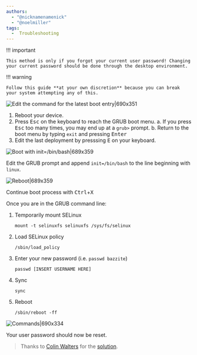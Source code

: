 ```yaml
---
authors:
  - "@nicknamenamenick"
  - "@noelmiller"
tags:
  -  Troubleshooting
---
```


<!-- ANCHOR: METADATA -->
<!--{"url_discourse": "https://universal-blue.discourse.group/docs?topic=161", "fetched_at": "2024-09-03 16:43:11.636024+00:00"}-->
<!-- ANCHOR_END: METADATA -->

!!! important
    
    This method is only if you forgot your current user password! Changing your current password should be done through the desktop environment.

!!! warning
    
    Follow this guide **at your own discretion** because you can break your system attempting any of this.

![Edit the command for the latest boot entry|690x351](../img/Edit_the_command_for_the_latest_boot_entry.png)

1. Reboot your device.
2. Press <kbd>Esc</kbd> on the keyboard to reach the GRUB boot menu.
   a. If you press <kbd>Esc</kbd> too many times, you may end up at a `grub>` prompt.
   b. Return to the boot menu by typing `exit` and pressing <kbd>Enter</kbd>
3. Edit the last deployment by presssing <kbd>E</kbd> on your keyboard.

![Boot with init=/bin/bash|689x359](../img/Boot_with_init_bin_bash.jpeg)

Edit the GRUB prompt and append `init=/bin/bash` to the line beginning with `linux`.

![Reboot|689x359](../img/Reset_Password_Reboot.jpeg)

Continue boot process with <kbd>Ctrl</kbd>+<kbd>X</kbd>

Once you are in the GRUB command line:

1. Temporarily mount SELinux

    `mount -t selinuxfs selinuxfs /sys/fs/selinux`

2.  Load SELinux policy

    `/sbin/load_policy`

3. Enter your new password (i.e. `passwd bazzite`)

    `passwd [INSERT USERNAME HERE]`

4. Sync

    `sync`

5. Reboot

    `/sbin/reboot -ff`

![Commands|690x334](../img/Reset_Password_Commands.png)

Your user password should now be reset.

>Thanks to [Colin Walters](https://github.com/cgwalters) for the [solution](https://github.com/ublue-os/main/issues/469#issuecomment-1885264886).
